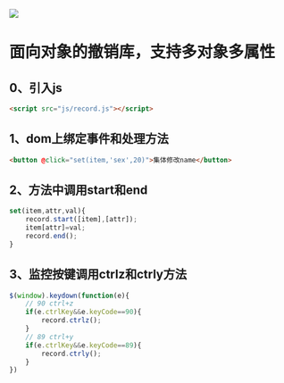 ![](https://ioxz.top/d/645b68a6ebdcf.jpg)

# 面向对象的撤销库，支持多对象多属性

## 0、引入js
```html
<script src="js/record.js"></script>
```

## 1、dom上绑定事件和处理方法
```html
<button @click="set(item,'sex',20)">集体修改name</button>
```

## 2、方法中调用start和end
```js
set(item,attr,val){
	record.start([item],[attr]);
	item[attr]=val;
	record.end();
}
```

## 3、监控按键调用ctrlz和ctrly方法
```js
$(window).keydown(function(e){
	// 90 ctrl+z
	if(e.ctrlKey&&e.keyCode==90){
		record.ctrlz();
	}
	// 89 ctrl+y
	if(e.ctrlKey&&e.keyCode==89){
		record.ctrly();
	}
})
```
